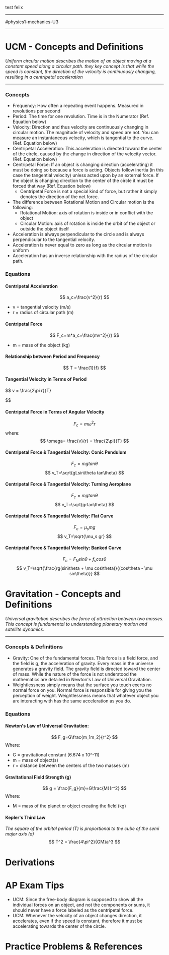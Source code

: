 test felix
___________________
#physics1-mechanics-U3 

________________
# UCM - Concepts and Definitions
*Uniform circular motion describes the motion of an object moving at a constant speed along a circular path. they key concept is that while the speed is constant, the direction of the velocity is continuously changing, resulting in a centripetal acceleration*
______________
### Concepts
- Frequency: How often a repeating event happens. Measured in revolutions per second
- Period: The time for one revolution. Time is in the Numerator (Ref. Equation below)
- Velocity: Direction and thus velocity are continuously changing in circular motion. The magnitude of velocity and speed are not. You can measure an instantaneous velocity, which is tangential to the curve. (Ref. Equation below)
- Centripetal Acceleration: This acceleration is directed toward the center of the circle, caused by the change in direction of the velocity vector. (Ref. Equation below)
- Centripetal Force: If an object is changing direction (accelerating) it must be doing so because a force is acting. Objects follow inertia (in this case the tangential velocity) unless acted upon by an external force. If the object is changing direction to the center of the circle it must be forced that way (Ref. Equation below)
	- Centripetal Force is not a special kind of force, but rather it simply denotes the direction of the net force.
- The difference between Rotational Motion and Circular motion is the following:
	- Rotational Motion: axis of rotation is inside or in conflict with the object
	- Circular Motion: axis of rotation is inside the orbit of the object or outside the object itself
- Acceleration is always perpendicular to the circle and is always perpendicular to the tangential velocity. 
- Acceleration is never equal to zero as long as the circular motion is uniform
- Acceleration has an inverse relationship with the radius of the circular path. 
### Equations
#### Centripetal Acceleration
$$
	a_c=\frac{v^2}{r}
$$
- v = tangential velocity (m/s)
- r = radius of circular path (m)
#### Centripetal Force
$$
	F_c=m*a_c=\frac{mv^2}{r}
$$
- m = mass of the object (kg)
#### Relationship between Period and Frequency
$$
	T = \frac{1}{f}
$$
#### Tangential Velocity in Terms of Period
$$
	v = \frac{2\pi r}{T}
	
$$
#### Centripetal Force in Terms of Angular Velocity
$$
	F_c = m\omega^2r
$$
where:
$$
	\omega= \frac{v}{r} = \frac{2\pi}{T}
$$
#### Centripetal Force & Tangential Velocity: Conic Pendulum
$$
	F_c= mgtan\theta
$$
$$
	v_T=\sqrt{gLsin\theta tan\theta}
$$
#### Centripetal Force & Tangential Velocity: Turning Aeroplane
$$
	F_c=mgtan\theta
$$
$$
	v_T=\sqrt{grtan\theta}
$$
#### Centripetal Force & Tangential Velocity: Flat Curve
$$
	F_c=\mu_s mg
$$
$$
	v_T=\sqrt{\mu_s gr}
$$
#### Centripetal Force & Tangential Velocity: Banked Curve
$$
	F_c=F_Nsin\theta + f_scos\theta
$$
$$
	v_T=\sqrt{\frac{rg(sin\theta + \mu cos\theta)}{(cos\theta - \mu sin\theta)}}
$$

# Gravitation - Concepts and Definitions
*Universal gravitation describes the force of attraction between two masses. This concept is fundamental to understanding planetary motion and satellite dynamics.*
________________
### Concepts & Definitions
- Gravity: One of the fundamental forces. This force is a field force, and the field is g, the acceleration of gravity. Every mass in the universe generates a gravity field. The gravity field is directed toward the center of mass. While the nature of the force is not understood the mathematics are detailed in Newton's Law of Universal Gravitation.
- Weightlessness simply means that the surface you touch exerts no normal force on you. Normal force is responsible for giving you the perception of weight. Weightlessness means that whatever object you are interacting with has the same acceleration as you do. 
### Equations
#### Newton's Law of Universal Gravitation: 
$$
	F_g=G\frac{m_1m_2}{r^2}
$$
Where:
- G = gravitational constant (6.674 x 10^-11)
- m = mass of object(s)
- r = distance between the centers of the two masses (m)
#### Gravitational Field Strength (g)
$$
	g = \frac{F_g}{m}=G\frac{M}{r^2}
$$
Where:
- M = mass of the planet or object creating the field (kg)
#### Kepler's Third Law
*The square of the orbital period (T) is proportional to the cube of the semi major axis (a)*
$$
	T^2 = \frac{4\pi^2}{GM}a^3
$$
# Derivations

# AP Exam Tips
- UCM: Since the free-body diagram is supposed to show all the individual forces on an object, and not the components or sums, it should never have a force labeled as the centripetal force.
- UCM: Whenever the velocity of an object changes direction, it accelerates, even if the speed is constant, therefore it must be accelerating towards the center of the circle. 
# Practice Problems & References

